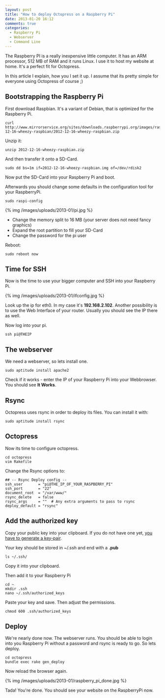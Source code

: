 ```yaml
---
layout: post
title: "How to deploy Octopress on a Raspberry Pi"
date: 2013-01-20 16:12
comments: true
categories:
  - Raspberry Pi
  - Webserver
  - Command Line
---
```


The Raspberry PI is a really inexpensive little computer. It has an ARM
processor, 512 MB of RAM and it runs Linux. I use it to host my website
at home. It's a perfect fit for Octopress.

In this article I explain, how you I set it up. I assume that its pretty
simple for everyone using Octopress of course ;)

## Bootstrapping the Raspberry Pi

First download Raspbian. It's a variant of Debian, that is optimized for
the Raspberry Pi.

    curl http://www.mirrorservice.org/sites/downloads.raspberrypi.org/images/raspbian/2012-12-16-wheezy-raspbian/2012-12-16-wheezy-raspbian.zip

Unzip it:

    unzip 2012-12-16-wheezy-raspbian.zip

And then transfer it onto a SD-Card.

    sudo dd bs=1m if=2012-12-16-wheezy-raspbian.img of=/dev/rdisk2
    
Now put the SD-Card into your Raspberry Pi and boot.

Afterwards you should change some defaults in the configuration tool for
your RaspberryPi.

    sudo raspi-config

{% img /images/uploads/2013-01/pi.jpg %}

* Change the memory split to 16 MB (your server does not need fancy
  graphics)
* Expand the root partition to fill your SD-Card
* Change the password for the pi user

Reboot:

    sudo reboot now

## Time for SSH

Now is the time to use your bigger computer and SSH into your
Raspberry Pi.

{% img /images/uploads/2013-01/ifconfig.jpg %}

Look up the ip for eth0. In my case it's **192.168.2.102**. Another possibility is to use the Web Interface of your router. Usually you should see the IP there as well.

Now log into your pi.

    ssh pi@THEIP
    
## The webserver
  
We need a webserver, so lets install one.

    sudo aptitude install apache2

Check if it works - enter the IP of your Raspberry Pi into your
Webbrowser. You should see **It Works**.

## Rsync

Octopress uses rsync in order to deploy its files. You can install it with:

    sudo aptitude install rsync

## Octopress

Now its time to configure octopress.

    cd octopress
    vim Rakefile

Change the Rsync options to:

    ## -- Rsync Deploy config --
    ssh_user       = "pi@THE_IP_OF_YOUR_RASPBERRY_PI"
    ssh_port       = "22"
    document_root  = "/var/www/"
    rsync_delete   = false
    rsync_args     = ""  # Any extra arguments to pass to rsync
    deploy_default = "rsync"

## Add the authorized key

Copy your public key into your clipboard. If you do not have one yet, [you have to generate a key-pair](https://help.github.com/articles/generating-ssh-keys).

Your key should be stored in ~/.ssh and end with a **.pub**
   
    ls ~/.ssh/

Copy it into your clipboard.

Then add it to your Raspberry Pi

    cd ~
    mkdir .ssh
    nano ~/.ssh/authorized_keys

Paste your key and save. Then adjust the permissions.

    chmod 600 .ssh/authorized_keys

## Deploy

We're nearly done now. The webserver runs. You should be able to login
into you Raspberry Pi without a password and rsync is ready to go. So
lets deploy.

    cd octopress
    bundle exec rake gen_deploy

Now reload the browser again.

{% img /images/uploads/2013-01/raspberry_pi_done.jpg %}

Tada! You're done. You should see your website on the RaspberryPi now.
